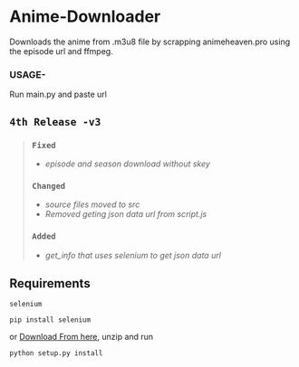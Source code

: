 # Anime-Downloader

Downloads the anime from .m3u8 file by scrapping animeheaven.pro using the episode url and ffmpeg.

### USAGE-

Run main.py and paste url

## `4th Release -v3`
> ### `Fixed`
> - *episode and season download without skey*
> ### `Changed`
> - *source files moved to src*
> - *Removed geting json data url from script.js*
> ### `Added`
> - *get_info that uses selenium to get json data url*

## Requirements

`selenium`
    
    pip install selenium
or
[Download From here](https://pypi.org/project/selenium/), unzip and run
    
    python setup.py install
    

